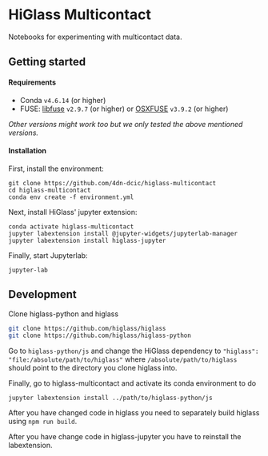 # HiGlass Multicontact

Notebooks for experimenting with multicontact data.

## Getting started

#### Requirements

- Conda `v4.6.14` (or higher)
- FUSE: [libfuse](https://github.com/libfuse/libfuse) `v2.9.7` (or higher) or [OSXFUSE](https://osxfuse.github.io/) `v3.9.2` (or higher)

_Other versions might work too but we only tested the above mentioned versions._

#### Installation

First, install the environment:

```
git clone https://github.com/4dn-dcic/higlass-multicontact
cd higlass-multicontact
conda env create -f environment.yml
```

Next, install HiGlass' jupyter extension:

```
conda activate higlass-multicontact
jupyter labextension install @jupyter-widgets/jupyterlab-manager
jupyter labextension install higlass-jupyter
```

Finally, start Jupyterlab:

```
jupyter-lab
```

## Development

Clone higlass-python and higlass

```bash
git clone https://github.com/higlass/higlass
git clone https://github.com/higlass/higlass-python
```

Go to `higlass-python/js` and change the HiGlass dependency to `"higlass": "file:/absolute/path/to/higlass"` where `/absolute/path/to/higlass` should point to the directory you clone higlass into.

Finally, go to higlass-multicontact and activate its conda environment to do

```
jupyter labextension install ../path/to/higlass-python/js
```

After you have changed code in higlass you need to separately build higlass using `npm run build`.

After you have change code in higlass-jupyter you have to reinstall the labextension.
